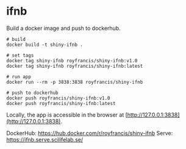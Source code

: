 # ifnb

Build a docker image and push to dockerhub.

```
# build
docker build -t shiny-ifnb .

# set tags
docker tag shiny-ifnb royfrancis/shiny-ifnb:v1.0
docker tag shiny-ifnb royfrancis/shiny-ifnb:latest

# run app
docker run --rm -p 3838:3838 royfrancis/shiny-ifnb

# push to dockerhub
docker push royfrancis/shiny-ifnb:v1.0
docker push royfrancis/shiny-ifnb:latest
```

Locally, the app is accessible in the browser at [http://127.0.0.1:3838](http://127.0.0.1:3838).

DockerHub: https://hub.docker.com/r/royfrancis/shiny-ifnb
Serve: https://ifnb.serve.scilifelab.se/

